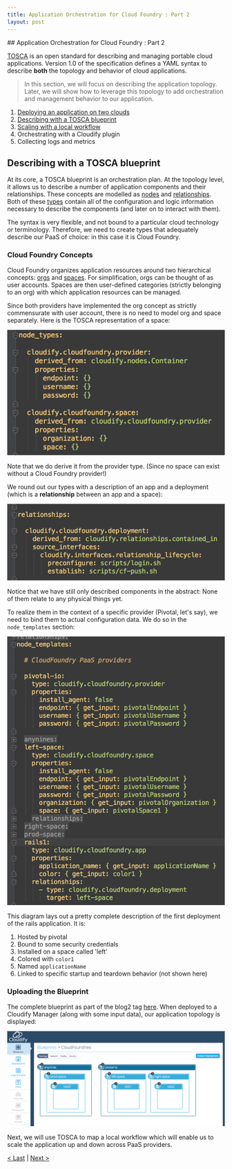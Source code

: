 ```yaml
---
title: Application Orchestration for Cloud Foundry : Part 2
layout: post
---
```

<link rel='stylesheet' href='../css/markdown7.css'/>
## Application Orchestration for Cloud Foundry : Part 2 

[TOSCA](https://www.oasis-open.org/committees/tc_home.php?wg_abbrev=tosca) is an open standard for describing and managing portable cloud applications. Version 1.0 of the specification defines a YAML syntax to describe **both** the topology and behavior of cloud applications.

> In this section, we will focus on describing the application topology. Later, we will show how to leverage this topology to add orchestration and management behavior to our application. 

1. [Deploying an application on two clouds](2015-05-07-multiple-cloud-foundries.html)
1. [Describing with a TOSCA blueprint](#l1)
1. [Scaling with a local workflow](2015-05-07-workflow-for-cloud-foundries.html)
1. Orchestrating with a Cloudify plugin
1. Collecting logs and metrics

## <a name="l1"></a>Describing with a TOSCA blueprint

At its core, a TOSCA blueprint is an orchestration plan. At the topology level, it allows us to describe a number of application components and their relationships. These concepts are modelled as [nodes](http://getcloudify.org/guide/3.2/reference-terminology.html#node) and [relationships](http://getcloudify.org/guide/3.2/reference-terminology.html#relationship). Both of these [types](http://getcloudify.org/guide/3.2/reference-terminology.html#type) contain all of the configuration and logic information necessary to describe the components (and later on to interact with them). 

The syntax is very flexible, and not bound to a particular cloud technology or terminology. Therefore, we need to create types that adequately describe our PaaS of choice: in this case it is Cloud Foundry.  

### Cloud Foundry Concepts

Cloud Foundry organizes application resources around two hierarchical concepts: [orgs](http://docs.cloudfoundry.org/concepts/roles.html#orgs) and [spaces](http://docs.cloudfoundry.org/concepts/roles.html#spaces). For simplification, orgs can be thought of as user accounts. Spaces are then user-defined categories (strictly belonging to an org) with which application resources can be managed. 

Since both providers have implemented the org concept as strictly commensurate with user account, there is no need to model org and space separately. Here is the TOSCA representation of a space:
  
![org and space](images/types1.png) 

Note that we do derive it from the provider type. (Since no space can exist without a Cloud Foundry provider!) 
 
We round out our types with a description of an app and a deployment (which is a **relationship** between an app and a space):
 
![app and deployment](images/types2.png)

Notice that we have still only described components in the abstract: None of them relate to any physical things yet. 

To realize them in the context of a specific provider (Pivotal, let's say), we need to bind them to actual configuration data. We do so in the `node_templates` section:

![node realization](images/templates.png)

This diagram lays out a pretty complete description of the first deployment of the rails application. It is:

1. Hosted by pivotal
1. Bound to some security credentials
1. Installed on a space called 'left'
1. Colored with `color1`
1. Named `applicationName`
1. Linked to specific startup and teardown behavior (not shown here)

### Uploading the Blueprint

The complete blueprint as part of the blog2 tag [here](https://github.com/GigaSpaces-POCs/cfy-pivotal/blob/blog2/plugin.yaml). When deployed to a Cloudify Manager (along with some input data), our application topology is displayed:

![Complete Topology](images/topology.png)

Next, we will use TOSCA to map a local workflow which will enable us to scale the application up and down across PaaS providers.

[< Last](2015-05-07-multiple-cloud-foundries.html) | [Next >](2015-05-07-workflow-for-cloud-foundries.html)